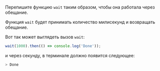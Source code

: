 Перепишите функцию `wait` таким образом, чтобы она работала через обещание.

Функция `wait` будет принимать количество милисекунд и возвращать обещание.

Вот так может выглядеть вызов `wait`:

```js
wait(1000).then(() => console.log('Done'));
```

и через секунду, в терминале должно появится следующее:

```sh
> Done
```

